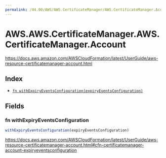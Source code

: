 ```yaml
---
permalink: /44.00/AWS/AWS.CertificateManager/AWS.CertificateManager.Account/
---
```


# AWS.AWS.CertificateManager.AWS.CertificateManager.Account

https://docs.aws.amazon.com/AWSCloudFormation/latest/UserGuide/aws-resource-certificatemanager-account.html

## Index

* [`fn withExpiryEventsConfiguration(expiryEventsConfiguration)`](#fn-withexpiryeventsconfiguration)

## Fields

### fn withExpiryEventsConfiguration

```ts
withExpiryEventsConfiguration(expiryEventsConfiguration)
```

https://docs.aws.amazon.com/AWSCloudFormation/latest/UserGuide/aws-resource-certificatemanager-account.html#cfn-certificatemanager-account-expiryeventsconfiguration